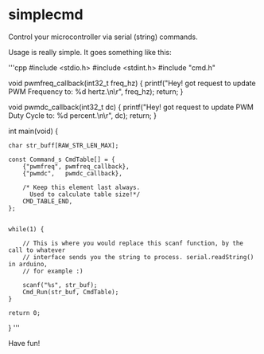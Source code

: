 # simplecmd
Control your microcontroller via serial (string) commands.

Usage is really simple. It goes something like this:

'''cpp
#include <stdio.h>
#include <stdint.h>
#include "cmd.h"

void pwmfreq_callback(int32_t freq_hz) {
   printf("Hey! got request to update PWM Frequency to: %d hertz.\n\r", freq_hz);
   return;
}

void pwmdc_callback(int32_t dc) {
   printf("Hey! got request to update PWM Duty Cycle to: %d percent.\n\r", dc);
   return;
}

int main(void) {

	char str_buff[RAW_STR_LEN_MAX];

	const Command_s CmdTable[] = {
	    {"pwmfreq", pwmfreq_callback},
	    {"pwmdc",   pwmdc_callback},

	    /* Keep this element last always.
	      Used to calculate table size!*/
	    CMD_TABLE_END,
	};


	while(1) {

		// This is where you would replace this scanf function, by the call to whatever
		// interface sends you the string to process. serial.readString() in arduino,
		// for example :)

		scanf("%s", str_buf);
		Cmd_Run(str_buf, CmdTable);
	}
	
	return 0;
}
'''

Have fun!
